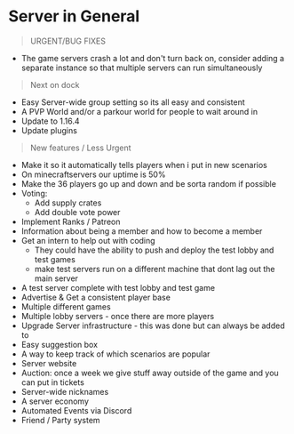 # Server in General

> URGENT/BUG FIXES

- The game servers crash a lot and don't turn back on, consider adding a separate instance so that multiple servers can run simultaneously

> Next on dock

- Easy Server-wide group setting so its all easy and consistent
- A PVP World and/or a parkour world for people to wait around in
- Update to 1.16.4
- Update plugins

> New features / Less Urgent

- Make it so it automatically tells players when i put in new scenarios
- On minecraftservers our uptime is 50%
- Make the 36 players go up and down and be sorta random if possible
- Voting:
  - Add supply crates
  - Add double vote power
- Implement Ranks / Patreon
- Information about being a member and how to become a member
- Get an intern to help out with coding
  - They could have the ability to push and deploy the test lobby and test games
  - make test servers run on a different machine that dont lag out the main server
- A test server complete with test lobby and test game
- Advertise & Get a consistent player base
- Multiple different games
- Multiple lobby servers - once there are more players
- Upgrade Server infrastructure - this was done but can always be added to
- Easy suggestion box
- A way to keep track of which scenarios are popular
- Server website
- Auction: once a week we give stuff away outside of the game and you can put in tickets
- Server-wide nicknames
- A server economy
- Automated Events via Discord
- Friend / Party system
